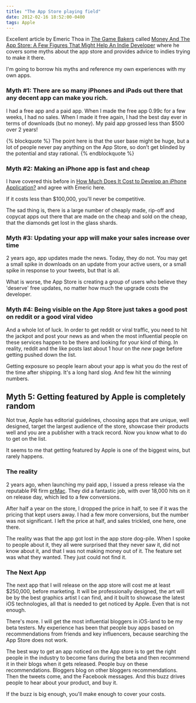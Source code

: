 ```yaml
---
title: "The App Store playing field"
date: 2012-02-16 18:52:00-0400
tags: Apple
---
```


Excellent article by Emeric Thoa in [The Game Bakers](http://thegamebakers.com/) called [Money And The App Store: A Few Figures That Might Help An Indie Developer](http://thegamebakers.com/money-and-the-app-store-a-few-figures-that-might-help-an-indie-developer.html) where he covers some myths about the app store and provides advice to indies trying to make it there.

I'm going to borrow his myths and reference my own experiences with my own apps.

<!--more-->

### Myth #1: There are so many iPhones and iPads out there that any decent app can make you rich.

I had a free app and a paid app.  When I made the free app 0.99c for a few weeks, I had no sales. When I made it free again, I had the best day ever in terms of downloads (but no money). My paid app grossed less than $500 over 2 years!

{% blockquote %}
The point here is that the user base might be huge, but a lot of people never pay anything on the App Store, so don’t get blinded by the potential and stay rational.
{% endblockquote %}

### Myth #2: Making an iPhone app is fast and cheap

I have covered this before in [How Much Does It Cost to Develop an iPhone Application?](http://www.noverse.com/blog/2010/12/how-much-does-it-cost-to-develop-an-iphone-application/) and agree with Emeric here.

If it costs less than $100,000, you'll never be competitive.

The sad thing is, there is a large number of cheaply made, rip-off and copycat apps out there that are made on the cheap and sold on the cheap, that the diamonds get lost in the glass shards.

### Myth #3: Updating your app will make your sales increase over time

2 years ago, app updates made the news. Today, they do not. You may get a small spike in downloads on an update from your active users, or a small spike in response to your tweets, but that is all.

What is worse, the App Store is creating a group of users who believe they 'deserve' free updates, no matter how much the upgrade costs the developer.

### Myth #4: Being visible on the App Store just takes a good post on reddit or a good viral video

And a whole lot of luck. In order to get reddit or viral traffic, you need to hit the jackpot and post your news as and when the most influential people on these services happen to be there and looking for your kind of thing. In reality, reddit and the like posts last about 1 hour on the *new* page before getting pushed down the list.

Getting exposure so people learn about your app is what you do the rest of the time after shipping.  It's a long hard slog.  And few hit the winning numbers.

## Myth 5: Getting featured by Apple is completely random

Not true, Apple has editorial guidelines, choosing apps that are unique, well designed, target the largest audience of the store, showcase their products well and you are a publisher with a track record. Now you know what to do to get on the list.

It seems to me that getting featured by Apple is one of the biggest wins, but rarely happens.

### The reality

2 years ago, when launching my paid app, I issued a press release via the reputable PR firm [prMac](http://prmac.com/). They did a fantastic job, with over 18,000 hits on it on release day, which led to a few conversions.

After half a year on the store, I dropped the price in half, to see if it was the pricing that kept users away. I had a few more conversions, but the number was not significant. I left the price at half, and sales trickled, one here, one there.

The reality was that the app got lost in the app store dog-pile. When I spoke to people about it, they all were surprised that they never saw it, did not know about it, and that I was not making money out of it. The feature set was what they wanted. They just could not find it.

### The Next App

The next app that I will release on the app store will cost me at least $250,000, before marketing. It will be professionally designed, the art will be by the best graphics artist I can find, and it built to showcase the latest iOS technologies, all that is needed to get noticed by Apple. Even that is not enough.

There's more. I will get the most influential bloggers in iOS-land to be my beta testers. My experience has been that people buy apps based on recommendations from friends and key influencers, because searching the App Store does not work.

The best way to get an app noticed on the App store is to get the right people in the industry to become fans during the beta and then recommend it in their blogs when it gets released.  People buy on these recommendations. Bloggers blog on other bloggers recommendations. Then the tweets come, and the Facebook messages. And this buzz drives people to hear about your product, and buy it.

If the buzz is big enough, you'll make enough to cover your costs.
